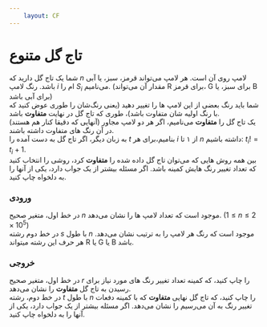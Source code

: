 ```yaml
---
	layout: CF
---
```

# تاج گل متنوع
شما یک تاج گل دارید که $n$ لامپ روی آن است. هر لامپ می‌تواند قرمز، سبز، یا آبی باشد. رنگ لامپ $i$ ام را $S_i$ می‌نامیم. (مقدار آن می‌تواند R برای قرمز، G برای سبز، یا B برای آبی باشد)  
شما باید رنگ بعضی از این لامپ ها را تغییر دهید (یعنی رنگ‌شان را طوری عوض کنید که با رنگ اولیه شان متفاوت باشد)، طوری که تاج گل در نهایت **متفاوت** باشد.  
یک تاج گل را **متفاوت** می‌نامیم، اگر هر دو لامپ مجاور (آنهایی که دقیقا کنار هم هستند) در آن رنگ های متفاوت داشته باشند.  
به زبان دیگر، اگر تاج گل به دست آمده را $t$ بنامیم،‌برای هر $i$ از ۱ تا $n$ داشته باشیم: $t_i != t_i+1$.  
بین همه روش هایی که می‌توان تاج گل داده شده را **متفاوت** کرد، روشی را انتخاب کنید که تعداد تغییر رنگ هایش کمینه باشد. اگر مسئله بیشتر از یک جواب دارد، یکی از آنها را به دلخواه چاپ کنید.  
### ورودی
در خط اول، متغیر صحیح $n$ موجود است که تعداد لامپ ها را نشان می‌دهد. $(1 \le n \le 2\times10^5)$  
در خط دوم رشته $s$ با طول $n$ موجود است که رنگ هر لامپ را به ترتیب نشان می‌دهد. هر حرف این رشته میتواند R یا G یا B باشد.  
### خروجی
در خط اول، متغیر صحیح $r$ را چاپ کنید، که کمینه تعداد تغییر رنگ های مورد نیاز برای رسیدن به تاج گل **متفاوت** را نشان می‌دهد.  
در خط دوم، رشته $t$ با طول $n$ را چاپ کنید، که تاج گل نهایی **متفاوت** که با کمینه دفعات تغییر رنگ به آن می‌رسیم را نشان می‌دهد. اگر مسئله بیشتر از یک جواب دارد، یکی از آنها را به دلخواه چاپ کنید.
